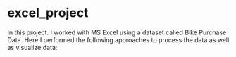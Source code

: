 # excel_project
In this project. I worked with MS Excel using a dataset called Bike Purchase Data. Here I performed the following approaches to process the data as well as visualize data:
